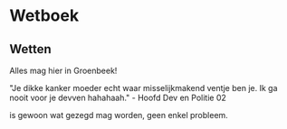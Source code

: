 # Wetboek

## Wetten

Alles mag hier in Groenbeek!

"Je dikke kanker moeder echt waar misselijkmakend ventje ben je. Ik ga nooit voor je devven hahahaah." - Hoofd Dev en Politie 02

is gewoon wat gezegd mag worden, geen enkel probleem.